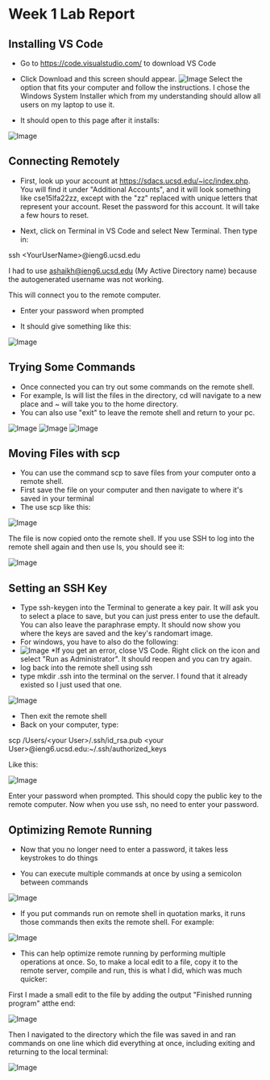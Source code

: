 # Week 1 Lab Report

## Installing VS Code

* Go to https://code.visualstudio.com/ to download VS Code
* Click Download and this screen should appear. ![Image](vscode.png) Select the option that fits your computer and follow the instructions. I chose the Windows System Installer which from my understanding should allow all users on my laptop to use it.

* It should open to this page after it installs:

![Image](vscode2.png)


## Connecting Remotely

* First, look up your account at https://sdacs.ucsd.edu/~icc/index.php.
You will find it under "Additional Accounts", and it will look something like cse15lfa22zz, except with the "zz" replaced with unique letters that represent your account. Reset the password for this account. It will take a few hours to reset.



* Next, click on Terminal in VS Code and select New Terminal. Then type in:

ssh \<YourUserName\>@ieng6.ucsd.edu

I had to use ashaikh@ieng6.ucsd.edu (My Active Directory name)  because the autogenerated username was not working. 

This will connect you to the remote computer.

* Enter your password when prompted

* It should give something like this:

![Image](s1.png)


## Trying Some Commands
* Once connected you can try out some commands on the remote shell. 
* For example, ls will list the files in the directory, cd will navigate to a new place and ~ will take you to the home directory. 
* You can also use "exit" to leave the remote shell and return to your pc.

![Image](s9.png)
![Image](s10.png)
![Image](s11.png)



## Moving Files with scp

* You can use the command scp to save files from your computer onto a remote shell. 
* First save the file on your computer and then navigate to where it's saved in your terminal
* The use scp like this:

![Image](s2.png)

The file is now copied onto the remote shell. If you use SSH to log into the remote shell again and then use ls, you should see it:

![Image](s3.png)


## Setting an SSH Key
* Type ssh-keygen into the Terminal to generate a key pair. It will ask you to select a place to save, but you can just press enter to use the default. You can also leave the paraphrase empty. It should now show you where the keys are saved and the key's randomart image.
* For windows, you have to also do the following: 
* ![Image](s4.png)
*If you get an error, close VS Code. Right click on the icon and select "Run as Administrator". It should reopen and you can try again.
* log back into the remote shell using ssh
* type mkdir .ssh into the terminal on the server. I found that it already existed so I just used that one.

![Image](s5.png)
* Then exit the remote shell
* Back on your computer, type: 

scp /Users/\<your User\>/.ssh/id_rsa.pub \<your User\>@ieng6.ucsd.edu:~/.ssh/authorized_keys

Like this:

![Image](s6.png)

Enter your password when prompted. This should  copy the public key to the remote computer. Now when you use ssh, no need to enter your password.


## Optimizing Remote Running
* Now that you no longer need to enter a password, it takes less keystrokes to do things

* You can execute multiple commands at once by using a semicolon between commands

![Image](s7.png)

* If you put commands run on remote shell in quotation marks, it runs those commands then exits the remote shell. For example:

 ![Image](s8.png)

* This can help optimize remote running by performing multiple operations at once. So, to make a local edit to a file, copy it to the remote server, compile and run, this is what I did, which was much quicker:

First I made a small edit to the file by adding the output "Finished running program" atthe end:

![Image](s12.png)

Then I navigated to the directory which the file was saved in and ran commands on one line which did everything at once, including exiting and returning to the local terminal:

![Image](s13.png)









